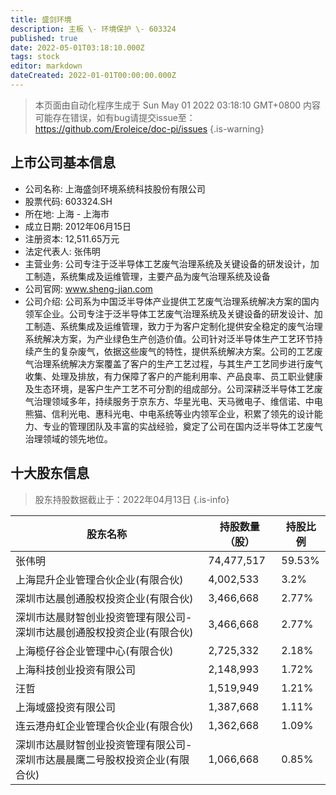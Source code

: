 ```yaml
---
title: 盛剑环境
description: 主板 \- 环境保护 \- 603324
published: true
date: 2022-05-01T03:18:10.000Z
tags: stock
editor: markdown
dateCreated: 2022-01-01T00:00:00.000Z
---
```


> 本页面由自动化程序生成于 Sun May 01 2022 03:18:10 GMT+0800
> 内容可能存在错误，如有bug请提交issue至：https://github.com/Eroleice/doc-pi/issues
{.is-warning}

## 上市公司基本信息
- 公司名称: 上海盛剑环境系统科技股份有限公司
- 股票代码: 603324.SH
- 所在地: 上海 - 上海市
- 成立日期: 2012年06月15日
- 注册资本: 12,511.65万元
- 法定代表人: 张伟明
- 主营业务: 公司专注于泛半导体工艺废气治理系统及关键设备的研发设计，加工制造，系统集成及运维管理，主要产品为废气治理系统及设备
- 公司官网: www.sheng-jian.com
- 公司介绍: 公司系为中国泛半导体产业提供工艺废气治理系统解决方案的国内领军企业。公司专注于泛半导体工艺废气治理系统及关键设备的研发设计、加工制造、系统集成及运维管理，致力于为客户定制化提供安全稳定的废气治理系统解决方案，为产业绿色生产创造价值。公司针对泛半导体生产工艺环节持续产生的复杂废气，依据这些废气的特性，提供系统解决方案。公司的工艺废气治理系统解决方案覆盖了客户的生产工艺过程，与其生产工艺同步进行废气收集、处理及排放，有力保障了客户的产能利用率、产品良率、员工职业健康及生态环境，是客户生产工艺不可分割的组成部分。公司深耕泛半导体工艺废气治理领域多年，持续服务于京东方、华星光电、天马微电子、维信诺、中电熊猫、信利光电、惠科光电、中电系统等业内领军企业，积累了领先的设计能力、专业的管理团队及丰富的实战经验，奠定了公司在国内泛半导体工艺废气治理领域的领先地位。


## 十大股东信息
> 股东持股数据截止于：2022年04月13日
{.is-info}

| 股东名称 | 持股数量（股） | 持股比例 |
| --- | --- | --- |
| 张伟明 | 74,477,517 | 59.53% |
| 上海昆升企业管理合伙企业(有限合伙) | 4,002,533 | 3.2% |
| 深圳市达晨创通股权投资企业(有限合伙) | 3,466,668 | 2.77% |
| 深圳市达晨财智创业投资管理有限公司-深圳市达晨创通股权投资企业(有限合伙) | 3,466,668 | 2.77% |
| 上海榄仔谷企业管理中心(有限合伙) | 2,725,332 | 2.18% |
| 上海科技创业投资有限公司 | 2,148,993 | 1.72% |
| 汪哲 | 1,519,949 | 1.21% |
| 上海域盛投资有限公司 | 1,387,668 | 1.11% |
| 连云港舟虹企业管理合伙企业(有限合伙) | 1,362,668 | 1.09% |
| 深圳市达晨财智创业投资管理有限公司-深圳市达晨晨鹰二号股权投资企业(有限合伙) | 1,066,668 | 0.85% |




